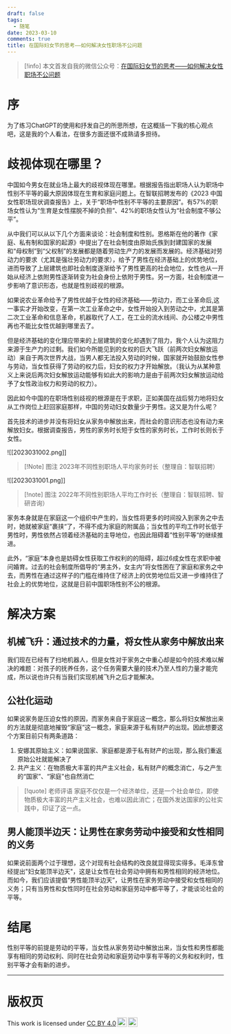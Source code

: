 ```yaml
---
draft: false
tags:
  - 随笔
date: 2023-03-10
comments: true
title: 在国际妇女节的思考——如何解决女性职场不公问题
---
```

>[!info]
>本文首发自我的微信公众号：[在国际妇女节的思考——如何解决女性职场不公问题](https://mp.weixin.qq.com/s/pVhOQHds8dBIl0cyKXJvUQ?token=1707941084&lang=zh_CN)
# 序
为了练习ChatGPT的使用和抒发自己的所思所想，在这概括一下我的核心观点吧，这是我的个人看法，在很多方面还很不成熟请多担待。
# 歧视体现在哪里？
中国如今男女在就业场上最大的歧视体现在哪里。根据报告指出职场人认为职场中性别不平等的最大原因体现在生育和家庭问题上。在智联招聘发布的《2023 中国女性职场现状调查报告》上，关于“职场中性别不平等的主要原因”。有57%的职场女性认为“生育是女性摆脱不掉的负担”、42%的职场女性认为“社会制度不够公平”。

从中我们可以从以下几个方面来谈论：社会制度和性别。恩格斯在他的著作《家庭、私有制和国家的起源》中提出了在社会制度由原始氏族到封建国家的发展和“母权制”到“父权制”的发展都是随着劳动生产力的发展而发展的。经济基础对劳动力的要求（尤其是强壮劳动力的要求），给予了男性在经济基础上的优势地位，进而导致了上层建筑也即社会制度逐渐给予了男性更高的社会地位，女性也从一开始从经济上依附男性逐渐转变为社会身份上依附于男性。另一方面，社会制度进一步影响了意识形态，也就是性别歧视的根源。

如果说农业革命给予了男性优越于女性的经济基础——劳动力，而工业革命后,这一事实才开始改变，在第一次工业革命之中，女性开始投入到劳动之中，尤其是第二次工业革命和信息革命，机器取代了人工，在工业的流水线间、办公楼之中男性再也不能比女性优越到哪里去了。

但是经济基础的变化理应带来的上层建筑的变化却遇到了阻力，我个人认为这阻力来源于生产力的过剩。我们如今所能见到的女权的巨大飞跃（前两次妇女解放运动）来自于两次世界大战，当男人都无法投入劳动的时候，国家就开始鼓励女性参与劳动，当女性获得了劳动的权力后，妇女的权力才开始解放。（我认为从某种意义上来说后两次妇女解放运动能够有如此大的影响力是由于前两次妇女解放运动给予了女性政治权力和劳动的权力）。

因此如今中国的在职场性别歧视的根源是在于求职，正如美国在战后努力地将妇女从工作岗位上赶回家庭那样，中国的劳动妇女数量少于男性。这又是为什么呢？

首先技术的进步并没有将妇女从家务中解放出来，而社会的意识形态也没有动力来解放妇女。根据调查报告，男性的家务时长短于女性的家务时长，工作时长则长于女性。

![[2023031002.png]]
>[!Note] 图注
>2023年不同性别职场人平均家务时长（整理自：智联招聘）

![[2023031001.png]]
>[!note] 图注
>2022年不同性别职场人平均工作时长（整理自：智联招聘、智研咨询）

家务本身就是在家庭这一个组织中产生的，当女性将更多的时间投入到家务之中去时，她就被家庭“裹挟“了，不得不成为家庭的附属品；当女性的平均工作时长低于男性时，男性依然占领着经济基础的主导地位，也因此阻碍着”性别平等“的继续推进。

此外，“家庭“本身也是妨碍女性获取工作权利的的阻碍，超过6成女性在求职中被问婚育。过去的社会制度所倡导的“男主外，女主内”将女性困在了家庭和家务之中去，而男性在通过这样子的门槛在维持住了经济上的优势地位后又进一步维持住了社会上的优势地位，这就是日前中国职场性别不公的根源。
# 解决方案
## 机械飞升：通过技术的力量，将女性从家务中解放出来
我们现在已经有了扫地机器人，但是女性对于家务之中重心却是如今的技术难以解决的难题：对孩子的抚养任务，这个任务需要大量的技术乃至人性的力量才能完成，所以说也许只有当我们实现机械飞升之后才能解决。

## 公社化运动
如果说家务是压迫女性的原因，而家务来自于家庭这一概念，那么将妇女解放出来的方法就是彻底地摧毁“家庭”这一概念，家庭来源于私有财产的出现。因此想要这个方案目前只有两条道路：
1. 安娜其原始主义：如果说国家、家庭都是源于私有财产的出现，那么我们重返原始公社就能解决了
2. 共产主义：在物质极大丰富的共产主义社会，私有财产的概念消亡，与之产生的“国家”、“家庭”也自然消亡

>[!quote] 老师评语
>家庭不仅仅是一个经济单位，还是一个社会单位，即使物质极大丰富的共产主义社会，也难以因此消亡；在国外发达国家的公社实践中，印证了这一点。
## 男人能顶半边天：让男性在家务劳动中接受和女性相同的义务
如果说前面两个过于理想，这个对现有社会结构的改良就显得现实得多。毛泽东曾经提出"妇女能顶半边天"，这是让女性在社会劳动中拥有和男性相同的经济地位。而如今，我们应该提倡“男性能顶半边天”，让男性在家务劳动中接受和女性相同的义务；只有当男性和女性同时在社会劳动和家庭劳动中都平等了，才能谈论社会的平等。
# 结尾
性别平等的前提是劳动的平等，当女性从家务劳动中解放出来，当女性和男性都能享有相同的劳动权利、同时在社会劳动和家庭劳动中享有平等的义务和权利时，性别平等才会有新的进步。

---
# 版权页
<p xmlns:cc="http://creativecommons.org/ns#" >This work is licensed under <a href="https://creativecommons.org/licenses/by/4.0/?ref=chooser-v1" target="_blank" rel="license noopener noreferrer" style="display:inline-block;">CC BY 4.0<img style="height:22px!important;margin-left:3px;vertical-align:text-bottom;" src="https://www.arenadruid.top/attachments/cc.svg" alt=""><img style="height:22px!important;margin-left:3px;vertical-align:text-bottom;" src="https://www.arenadruid.top/attachments/by.svg" alt=""></a></p>